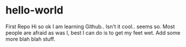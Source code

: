 # hello-world
First Repo
Hi so ok I am learning Github.. Isn't it cool.. seems so. Most people are afraid as was I, best I can do is to get my feet wet. Add some more blah blah stuff.
